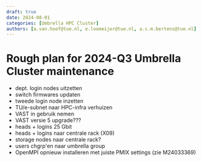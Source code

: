 ```yaml
---
draft: true
date: 2024-08-01
categories: [Umbrella HPC Cluster]
authors: [a.van.hoof@tue.nl, e.loomeijer@tue.nl, a.c.m.bertens@tue.nl]
---
```


# Rough plan for 2024-Q3 Umbrella Cluster maintenance

* dept. login nodes uitzetten
* switch firmwares updaten
* tweede login node inzetten
* TU/e-subnet naar HPC-infra verhuizen
* VAST in gebruik nemen
* VAST versie 5 upgrade???
* heads + logins 25 Gbit
* heads + logins naar centrale rack (X09)
* storage nodes naar centrale rack?
* users chgrp'en naar umbrella group
* OpenMPI opnieuw installeren met juiste PMIX settings (zie M24033369)
